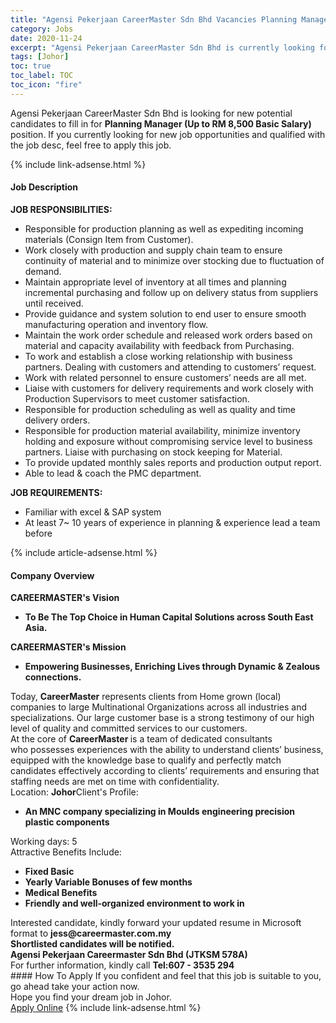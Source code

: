 ```yaml
---
title: "Agensi Pekerjaan CareerMaster Sdn Bhd Vacancies Planning Manager (Up to RM 8,500 Basic Salary)" 
category: Jobs 
date: 2020-11-24 
excerpt: "Agensi Pekerjaan CareerMaster Sdn Bhd is currently looking for suitable person to fill in the Planning Manager (Up to RM 8,500 Basic Salary) which positioned at Johor" 
tags: [Johor] 
toc: true 
toc_label: TOC 
toc_icon: "fire" 
--- 
```


<p>Agensi Pekerjaan CareerMaster Sdn Bhd is looking for new potential candidates to fill in for <b>Planning Manager (Up to RM 8,500 Basic Salary)</b> position. If you currently looking for new job opportunities and qualified with the job desc, feel free to apply this job.
</p>{% include link-adsense.html %} 
<div><div><div><h4>Job Description</h4></div></div><div><div><span><div><div><strong>JOB RESPONSIBILITIES:</strong><ul><li>Responsible for production planning as well as expediting incoming materials (Consign Item from Customer).</li><li>Work closely with production and supply chain team to ensure continuity of material and to minimize over stocking due to fluctuation of demand.</li><li>Maintain appropriate level of inventory at all times and planning incremental purchasing and follow up on delivery status from suppliers until received.</li><li>Provide guidance and system solution to end user to ensure smooth manufacturing operation and inventory flow.</li><li>Maintain the work order schedule and released work orders based on material and capacity availability with feedback from Purchasing.</li><li>To work and establish a close working relationship with business partners. Dealing with customers and attending to customers&#8217; request.</li><li>Work with related personnel to ensure customers&#8217; needs are all met.</li><li>Liaise with customers for delivery requirements and work closely with Production Supervisors to meet customer satisfaction.</li><li>Responsible for production scheduling as well as quality and time delivery orders.</li><li>Responsible for production material availability, minimize inventory holding and exposure without compromising service level to business partners. Liaise with purchasing on stock keeping for Material.</li><li>To provide updated monthly sales reports and production output report.</li><li>Able to lead &amp; coach the PMC department.</li></ul><div><strong>JOB REQUIREMENTS:</strong></div><ul><li>Familiar with excel &amp; SAP system</li><li>At least 7~ 10 years of experience in planning &amp; experience lead a team before</li></ul></div></div></span></div></div></div> 
{% include article-adsense.html %} 
<div><div><div><h4>Company Overview</h4></div></div><div><div><span><div><div><div><strong>CAREERMASTER's&#160;</strong><strong>V</strong><strong>ision</strong></div><ul><li><strong>To Be The Top Choice in Human Capital Solutions across South East Asia.</strong></li></ul><div><strong>CAREERMASTER's Mission</strong></div><ul><li><strong>Empowering Businesses, Enriching Lives through Dynamic &amp; Zealous connections.</strong></li></ul><div>Today, <strong>CareerMaster</strong> represents clients from Home grown (local) companies to large Multinational Organizations across all industries&#160;and specializations. Our large customer base is a strong testimony of our high level of quality and committed services to our customers.</div><div>At the core of <strong>CareerMaster </strong>is a team of dedicated consultants who&#160;possesses experiences with the ability&#160;to understand clients&#8217; business, equipped with the knowledge base to qualify and perfectly match candidates effectively according to clients&#8217; requirements and ensuring that staffing needs are met on time with confidentiality.&#160;</div></div><div>Location: <strong>Johor</strong>Client's Profile:<ul><li><strong>An MNC company specializing in Moulds engineering precision plastic components</strong></li></ul><div>Working days: 5</div><div>Attractive Benefits Include:</div><ul><li><strong>Fixed Basic</strong></li><li><strong>Yearly Variable Bonuses of few months</strong></li><li><strong>Medical Benefits</strong></li><li><strong>Friendly and well-organized environment to work in</strong></li></ul></div><div>Interested candidate, kindly forward your updated resume in Microsoft format to <strong>jess@careermaster.com.my</strong><div><strong>Shortlisted candidates will be notified.</strong></div><strong>Agensi Pekerjaan Careermaster Sdn Bhd (JTKSM 578A)</strong><br>For further information, kindly call <strong>Tel:607 - 3535 294</strong></div></div></span></div></div></div> 
#### How To Apply 
If you confident and feel that this job is suitable to you, go ahead take your action now. <br/> 
Hope you find your dream job in Johor. <br/> 
<a href="https://www.jobstreet.com.my/en/job/planning-manager-up-to-rm-8-500-basic-salary-4429244?jobId=jobstreet-my-job-4429244&sectionRank=22&token=0~765afeb7-ce37-4310-b015-c55af4870088&fr=SRP%20View%20In%20New%20Ta" class="btn btn--info" target="_blank" rel="nofollow noopenner">Apply Online</a> 
{% include link-adsense.html %} 